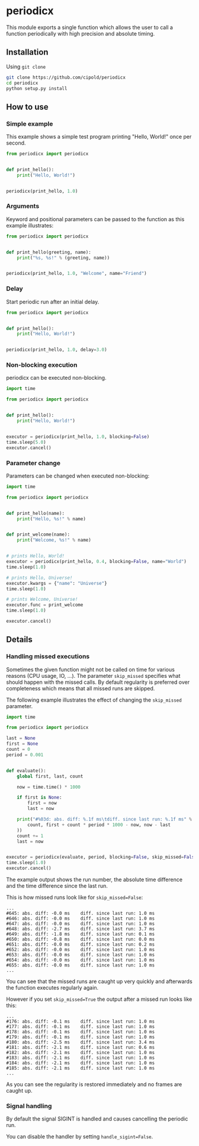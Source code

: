 # periodicx
This module exports a single function which allows the user to call a function periodically with high precision and absolute timing.

## Installation
Using `git clone`
```bash
git clone https://github.com/cipold/periodicx
cd periodicx
python setup.py install
```

## How to use
### Simple example
This example shows a simple test program printing "Hello, World!" once per second.
```python
from periodicx import periodicx


def print_hello():
	print("Hello, World!")


periodicx(print_hello, 1.0)
```

### Arguments
Keyword and positional parameters can be passed to the function as this example illustrates:
```python
from periodicx import periodicx


def print_hello(greeting, name):
	print("%s, %s!" % (greeting, name))


periodicx(print_hello, 1.0, "Welcome", name="Friend")
```

### Delay
Start periodic run after an initial delay.
```python
from periodicx import periodicx


def print_hello():
	print("Hello, World!")


periodicx(print_hello, 1.0, delay=3.0)
```

### Non-blocking execution
periodicx can be executed non-blocking.
```python
import time

from periodicx import periodicx


def print_hello():
	print("Hello, World!")


executor = periodicx(print_hello, 1.0, blocking=False)
time.sleep(5.0)
executor.cancel()
```

### Parameter change
Parameters can be changed when executed non-blocking:
```python
import time

from periodicx import periodicx


def print_hello(name):
	print("Hello, %s!" % name)


def print_welcome(name):
	print("Welcome, %s!" % name)


# prints Hello, World!
executor = periodicx(print_hello, 0.4, blocking=False, name="World")
time.sleep(1.0)

# prints Hello, Universe!
executor.kwargs = {"name": "Universe"}
time.sleep(1.0)

# prints Welcome, Universe!
executor.func = print_welcome
time.sleep(1.0)

executor.cancel()
```

## Details
### Handling missed executions
Sometimes the given function might not be called on time for various reasons (CPU usage, IO, ...). The parameter `skip_missed` specifies what should happen with the missed calls. By default regularity is preferred over completeness which means that all missed runs are skipped.

The following example illustrates the effect of changing the `skip_missed` parameter.
```python
import time

from periodicx import periodicx

last = None
first = None
count = 0
period = 0.001


def evaluate():
	global first, last, count

	now = time.time() * 1000

	if first is None:
		first = now
		last = now

	print("#%03d: abs. diff: %.1f ms\tdiff. since last run: %.1f ms" % (
		count, first + count * period * 1000 - now, now - last
	))
	count += 1
	last = now


executor = periodicx(evaluate, period, blocking=False, skip_missed=False)
time.sleep(1.0)
executor.cancel()
```
The example output shows the run number, the absolute time difference and the time difference since the last run.

This is how missed runs look like for `skip_missed=False`:
```
...
#645: abs. diff: -0.0 ms	diff. since last run: 1.0 ms
#646: abs. diff: -0.0 ms	diff. since last run: 1.0 ms
#647: abs. diff: -0.0 ms	diff. since last run: 1.0 ms
#648: abs. diff: -2.7 ms	diff. since last run: 3.7 ms
#649: abs. diff: -1.8 ms	diff. since last run: 0.1 ms
#650: abs. diff: -0.8 ms	diff. since last run: 0.0 ms
#651: abs. diff: -0.0 ms	diff. since last run: 0.2 ms
#652: abs. diff: -0.0 ms	diff. since last run: 1.0 ms
#653: abs. diff: -0.0 ms	diff. since last run: 1.0 ms
#654: abs. diff: -0.0 ms	diff. since last run: 1.0 ms
#655: abs. diff: -0.0 ms	diff. since last run: 1.0 ms
...
```
You can see that the missed runs are caught up very quickly and afterwards the function executes regularly again.

However if you set `skip_missed=True` the output after a missed run looks like this:
```
...
#176: abs. diff: -0.1 ms	diff. since last run: 1.0 ms
#177: abs. diff: -0.1 ms	diff. since last run: 1.0 ms
#178: abs. diff: -0.1 ms	diff. since last run: 1.0 ms
#179: abs. diff: -0.1 ms	diff. since last run: 1.0 ms
#180: abs. diff: -2.5 ms	diff. since last run: 3.4 ms
#181: abs. diff: -2.1 ms	diff. since last run: 0.6 ms
#182: abs. diff: -2.1 ms	diff. since last run: 1.0 ms
#183: abs. diff: -2.1 ms	diff. since last run: 1.0 ms
#184: abs. diff: -2.1 ms	diff. since last run: 1.0 ms
#185: abs. diff: -2.1 ms	diff. since last run: 1.0 ms
...
```
As you can see the regularity is restored immediately and no frames are caught up.

### Signal handling
By default the signal SIGINT is handled and causes cancelling the periodic run.

You can disable the handler by setting `handle_sigint=False`.